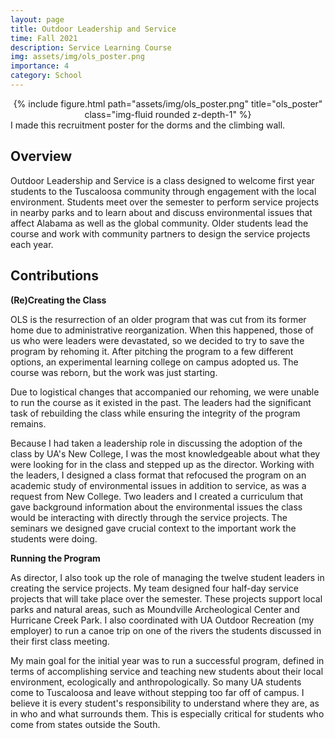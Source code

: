 ```yaml
---
layout: page
title: Outdoor Leadership and Service
time: Fall 2021
description: Service Learning Course
img: assets/img/ols_poster.png
importance: 4
category: School
---
```


<div class="row">
    <div class="col">
        <center>{% include figure.html path="assets/img/ols_poster.png" title="ols_poster" class="img-fluid rounded z-depth-1" %}</center>
    </div>
</div>
<div class="caption">
    I made this recruitment poster for the dorms and the climbing wall.
</div>

## Overview
Outdoor Leadership and Service is a class designed to welcome first year students to the Tuscaloosa community through engagement with the local environment. Students meet over the semester to perform service projects in nearby parks and to learn about and discuss environmental issues that affect Alabama as well as the global community. Older students lead the course and work with community partners to design the service projects each year.

## Contributions

**(Re)Creating the Class**

OLS is the resurrection of an older program that was cut from its former home due to administrative reorganization. When this happened, those of us who were leaders were devastated, so we decided to try to save the program by rehoming it. After pitching the program to a few different options, an experimental learning college on campus adopted us. The course was reborn, but the work was just starting. 

Due to logistical changes that accompanied our rehoming, we were unable to run the course as it existed in the past. The leaders had the significant task of rebuilding the class while ensuring the integrity of the program remains.

Because I had taken a leadership role in discussing the adoption of the class by UA's New College, I was the most knowledgeable about what they were looking for in the class and stepped up as the director. Working with the leaders, I designed a class format that refocused the program on an academic study of environmental issues in addition to service, as was a request from New College. Two leaders and I created a curriculum that gave background information about the environmental issues the class would be interacting with directly through the service projects. The seminars we designed gave crucial context to the important work the students were doing. 

**Running the Program**

As director, I also took up the role of managing the twelve student leaders in creating the service projects. My team designed four half-day service projects that will take place over the semester. These projects support local parks and natural areas, such as Moundville Archeological Center and Hurricane Creek Park. I also coordinated with UA Outdoor Recreation (my employer) to run a canoe trip on one of the rivers the students discussed in their first class meeting.

My main goal for the initial year was to run a successful program, defined in terms of accomplishing service and teaching new students about their local environment, ecologically and anthropologically. So many UA students come to Tuscaloosa and leave without stepping too far off of campus. I believe it is every student's responsibility to understand where they are, as in who and what surrounds them. This is especially critical for students who come from states outside the South. 


<!---todo: edit--->
